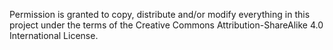 Permission is granted to copy, distribute and/or modify everything in this project under the terms of the Creative Commons Attribution-ShareAlike 4.0 International License.
